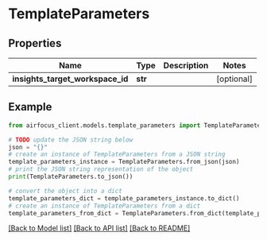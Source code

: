 # TemplateParameters


## Properties

Name | Type | Description | Notes
------------ | ------------- | ------------- | -------------
**insights_target_workspace_id** | **str** |  | [optional] 

## Example

```python
from airfocus_client.models.template_parameters import TemplateParameters

# TODO update the JSON string below
json = "{}"
# create an instance of TemplateParameters from a JSON string
template_parameters_instance = TemplateParameters.from_json(json)
# print the JSON string representation of the object
print(TemplateParameters.to_json())

# convert the object into a dict
template_parameters_dict = template_parameters_instance.to_dict()
# create an instance of TemplateParameters from a dict
template_parameters_from_dict = TemplateParameters.from_dict(template_parameters_dict)
```
[[Back to Model list]](../README.md#documentation-for-models) [[Back to API list]](../README.md#documentation-for-api-endpoints) [[Back to README]](../README.md)



